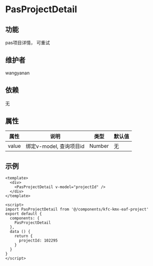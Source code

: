 # PasProjectDetail

## 功能
pas项目详情， 可重试

## 维护者
wangyanan

## 依赖
无

## 属性

| 属性        | 说明                                        | 类型   | 默认值 |
| ----------- | ------------------------------------------ | ------- | ------ |
| value       | 绑定v-model, 查询项目id | Number | 无   |

## 示例
```
<template>
  <div>
    <PasProjectDetail v-model="projectId" />
  </div>
</template>

<script>
import PasProjectDetail from '@/components/kfc-kmx-eaf-project'
export default {
  components: {
    PasProjectDetail
  },
  data () {
    return {
      projectId: 102295
    }
  }
}
</script>
```
